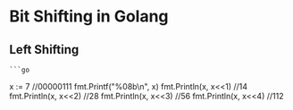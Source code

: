 # Bit Shifting in Golang

## Left Shifting

	```go
  x := 7 //00000111
	fmt.Printf("%08b\n", x)
	fmt.Println(x, x<<1) //14
	fmt.Println(x, x<<2) //28
	fmt.Println(x, x<<3) //56
	fmt.Println(x, x<<4) //112
  ```
